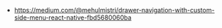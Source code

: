  - https://medium.com/@mehulmistri/drawer-navigation-with-custom-side-menu-react-native-fbd5680060ba